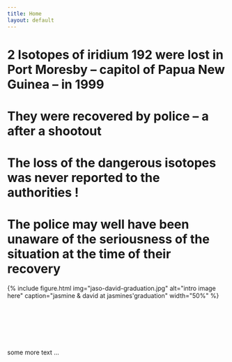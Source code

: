 ```yaml
---
title: Home
layout: default
---
```

# 2 Isotopes of iridium 192 were lost in Port Moresby – capitol of Papua New Guinea – in 1999

# They were recovered by police – a after a shootout

# The loss of the dangerous isotopes was never reported to the authorities !

# The police may well have been unaware of the seriousness of the situation at the time of their recovery


{% include figure.html img="jaso-david-graduation.jpg" alt="intro image here" caption="jasmine & david at jasmines'graduation" width="50%" %}



<br/>
<br/>
<br/>
<br/>
<br/>


some more text ...
